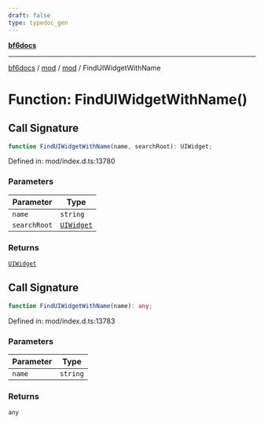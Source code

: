 ```yaml
---
draft: false
type: typedoc_gen
---
```


[**bf6docs**](../../../_index.md)

***

[bf6docs](../../../_index.md) / [mod](../../_index.md) / [mod](../_index.md) / FindUIWidgetWithName

# Function: FindUIWidgetWithName()

## Call Signature

```ts
function FindUIWidgetWithName(name, searchRoot): UIWidget;
```

Defined in: mod/index.d.ts:13780

### Parameters

| Parameter | Type |
| ------ | ------ |
| `name` | `string` |
| `searchRoot` | [`UIWidget`](../UIWidget/_index.md) |

### Returns

[`UIWidget`](../UIWidget/_index.md)

## Call Signature

```ts
function FindUIWidgetWithName(name): any;
```

Defined in: mod/index.d.ts:13783

### Parameters

| Parameter | Type |
| ------ | ------ |
| `name` | `string` |

### Returns

`any`
